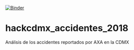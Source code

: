 [![Binder](https://mybinder.org/badge_logo.svg)](https://mybinder.org/v2/gh/RaulPL/hackcdmx_accidentes_2018.git/master)

# hackcdmx_accidentes_2018
Análisis de los accidentes reportados por AXA en la CDMX
